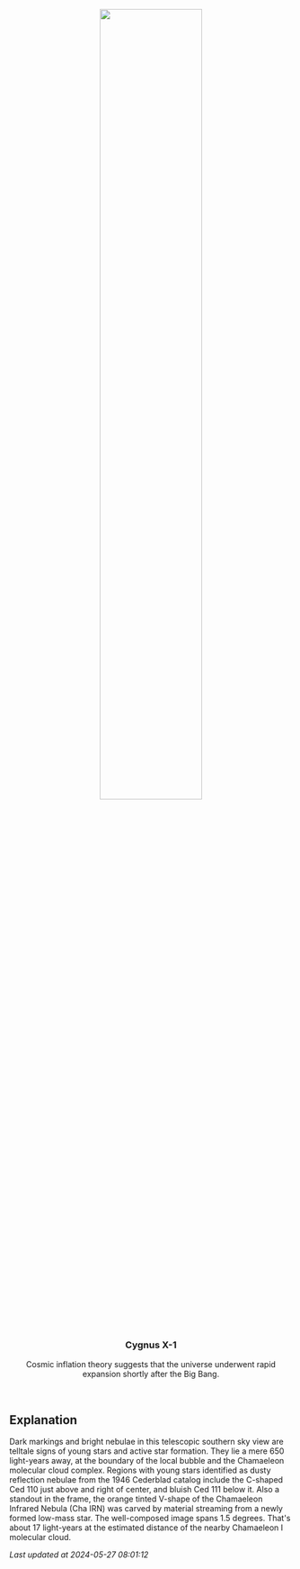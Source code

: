 <p align='center'>
    <img src='https://apod.nasa.gov/apod/image/2405/Cederblad111-110_1024.jpg' width='60%' />
    <h3 align="center">Cygnus X-1</h3>
    <p align="center">Cosmic inflation theory suggests that the universe underwent rapid expansion shortly after the Big Bang.</p>
</p>
<br/>

Explanation
--
Dark markings and bright nebulae in this telescopic southern sky view are telltale signs of young stars and active star formation. They lie a mere 650 light-years away, at the boundary of the local bubble and the Chamaeleon molecular cloud complex. Regions with young stars identified as dusty reflection nebulae from the 1946 Cederblad catalog include the C-shaped Ced 110 just above and right of center, and bluish Ced 111 below it. Also a standout in the frame, the orange tinted V-shape of the Chamaeleon Infrared Nebula (Cha IRN) was carved by material streaming from a newly formed low-mass star.  The well-composed image spans 1.5 degrees. That's about 17 light-years at the estimated distance of the nearby Chamaeleon I molecular cloud.


*Last updated at 2024-05-27 08:01:12*
